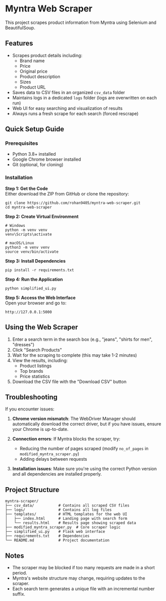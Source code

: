 # Myntra Web Scraper

This project scrapes product information from Myntra using Selenium and BeautifulSoup.

## Features

- Scrapes product details including:
  - Brand name
  - Price
  - Original price
  - Product description
  - Sizes
  - Product URL
- Saves data to CSV files in an organized `csv_data` folder
- Maintains logs in a dedicated `logs` folder (logs are overwritten on each run)
- Web UI for easy searching and visualization of results
- Always runs a fresh scrape for each search (forced rescrape)

## Quick Setup Guide

### Prerequisites
- Python 3.8+ installed
- Google Chrome browser installed
- Git (optional, for cloning)

### Installation

**Step 1: Get the Code**  
Either download the ZIP from GitHub or clone the repository:
```
git clone https://github.com/rohan9405/myntra-web-scraper.git
cd myntra-web-scraper
```

**Step 2: Create Virtual Environment**
```
# Windows
python -m venv venv
venv\Scripts\activate

# macOS/Linux
python3 -m venv venv
source venv/bin/activate
```

**Step 3: Install Dependencies**
```
pip install -r requirements.txt
```

**Step 4: Run the Application**
```
python simplified_ui.py
```

**Step 5: Access the Web Interface**  
Open your browser and go to:
```
http://127.0.0.1:5000
```

## Using the Web Scraper

1. Enter a search term in the search box (e.g., "jeans", "shirts for men", "dresses")
2. Click "Search Products"
3. Wait for the scraping to complete (this may take 1-2 minutes)
4. View the results, including:
   - Product listings
   - Top brands
   - Price statistics
5. Download the CSV file with the "Download CSV" button

## Troubleshooting

If you encounter issues:

1. **Chrome version mismatch**: The WebDriver Manager should automatically download the correct driver, but if you have issues, ensure your Chrome is up-to-date.

2. **Connection errors**: If Myntra blocks the scraper, try:
   - Reducing the number of pages scraped (modify `no_of_pages` in `modified_myntra_scraper.py`)
   - Adding delays between requests

3. **Installation issues**: Make sure you're using the correct Python version and all dependencies are installed properly.

## Project Structure

```
myntra-scraper/
├── csv_data/           # Contains all scraped CSV files
├── logs/               # Contains all log files
├── templates/          # HTML templates for the web UI
│   ├── index.html      # Landing page with search form
│   └── results.html    # Results page showing scraped data
├── modified_myntra_scraper.py  # Core scraper logic
├── simplified_ui.py    # Flask web interface
├── requirements.txt    # Dependencies
└── README.md           # Project documentation
```

## Notes

- The scraper may be blocked if too many requests are made in a short period.
- Myntra's website structure may change, requiring updates to the scraper.
- Each search term generates a unique file with an incremental number suffix. 